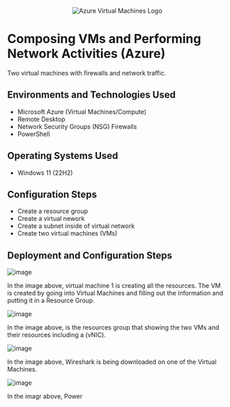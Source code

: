 <p align="center">
<img src="https://ms-azuretools.gallerycdn.vsassets.io/extensions/ms-azuretools/vscode-azurevirtualmachines/0.6.5/1684355349075/Microsoft.VisualStudio.Services.Icons.Default" alt="Azure Virtual Machines Logo"/>
</p>

<h1>Composing VMs and Performing Network Activities (Azure)</h1>
  Two virtual machines with firewalls and network traffic.

<h2>Environments and Technologies Used</h2>

- Microsoft Azure (Virtual Machines/Compute)
- Remote Desktop
- Network Security Groups (NSG) Firewalls
- PowerShell

<h2>Operating Systems Used </h2>

- Windows 11 (22H2)

<h2>Configuration Steps</h2>

- Create a resource group
- Create a virtual nework
- Create a subnet inside of virtual network
- Create two virtual machines (VMs)

<h2>Deployment and Configuration Steps</h2>

![image](https://github.com/Keyla-Mendez43/Composing-VMs-and-Performing-Network-Activities/assets/174077223/a90a6e36-365e-4785-8fb2-c213ff042362)

In the image above, virtual machine 1 is creating all the resources. The VM is created by going into Virtual Machines and filling out the information and putting it in a Resource Group.

![image](https://github.com/Keyla-Mendez43/Composing-VMs-and-Performing-Network-Activities/assets/174077223/3ad3d45f-d1a9-4b9b-bd6c-3e64548f087b)

In the image above, is the resources group that showing the two VMs and their resources including a (vNIC).

![image](https://github.com/Keyla-Mendez43/Composing-VMs-and-Performing-Network-Activities/assets/174077223/50324422-cd4d-4cdb-8f53-72e21123f732)

In the image above, Wireshark is being downloaded on one of the Virtual Machines.

![image](https://github.com/Keyla-Mendez43/Composing-VMs-and-Performing-Network-Activities/assets/174077223/0a16439b-0647-4b79-b1fc-d41636c49f33)

In the imagr above, Power
